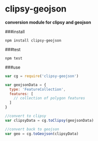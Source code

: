 clipsy-geojson
==============

**conversion module for clipsy and geojson**

###install

```
npm install clipsy-geojson
```

###test

```
npm test
```

###use

```js
var cg = require('clipsy-geojson')

var geojsonData = {
  type: 'FeatureCollection',
  features: [
    // collection of polygon features
  ]
}

//convert to clipsy
var clipsyData = cg.toClipsy(geojsonData)

//convert back to geojson
var geo = cg.toGeojson(clipsyData)
```